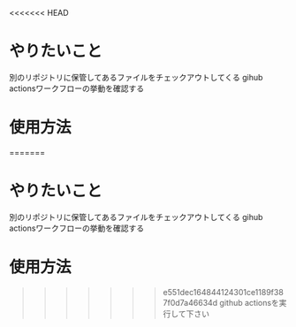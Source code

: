 <<<<<<< HEAD
# やりたいこと
別のリポジトリに保管してあるファイルをチェックアウトしてくる
gihub actionsワークフローの挙動を確認する

# 使用方法
=======
# やりたいこと
別のリポジトリに保管してあるファイルをチェックアウトしてくる
gihub actionsワークフローの挙動を確認する

# 使用方法
>>>>>>> e551dec164844124301ce1189f387f0d7a46634d
github actionsを実行して下さい
